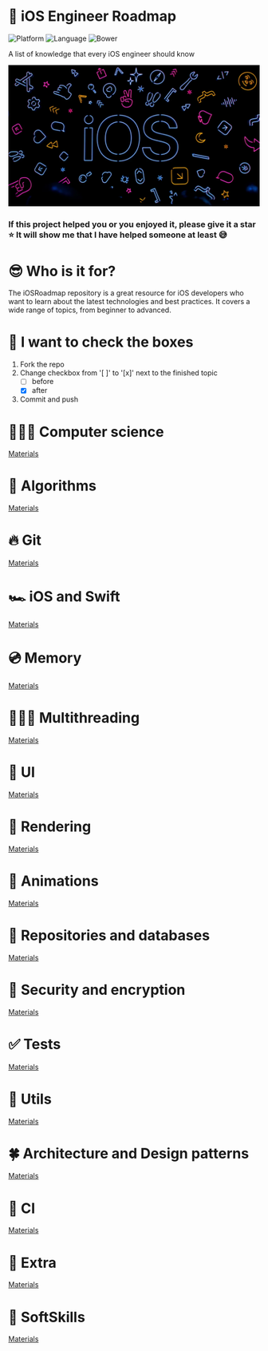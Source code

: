 # 🚀 iOS Engineer Roadmap
![Platform](https://img.shields.io/badge/Platform-iOS%20%7C%20osx-lightgrey)
![Language](https://img.shields.io/badge/Language-Swift-red)
![Bower](https://img.shields.io/bower/l/Bootstrap)

A list of knowledge that every iOS engineer should know

![](cover.webp)

### If this project helped you or you enjoyed it, please give it a star ⭐ It will show me that I have helped someone at least 😅

# 😎 Who is it for?
The iOSRoadmap repository is a great resource for iOS developers who want to learn about the latest technologies and best practices. It covers a wide range of topics, from beginner to advanced.

# 🧐 I want to check the boxes
1. Fork the repo
2. Change checkbox from '[ ]' to '[x]' next to the finished topic
    - [ ] before
    - [x] after
3. Commit and push

# 👨🏻‍🔬 Computer science
[Materials](Pages/Computer_science/cs.md)
# 🦾 Algorithms
[Materials](Pages/Algorithms/algorithms.md)
# 🔥 Git
[Materials](Pages/Git/git.md)
# 🏎 iOS and Swift
[Materials](Pages/iOSAndSwift/Swift.md)
# 💿 Memory
[Materials](Pages/Memory/memory.md)
# 👨🏼‍🔧 Multithreading
[Materials](Pages/Multithreading/multithreading.md)
# 👀 UI
[Materials](Pages/UI/ui.md)
# 🫠 Rendering
[Materials](Pages/Rendering/rendering.md)
# 🥵 Animations
[Materials](Pages/Animations/animations.md)
# 💾 Repositories and databases
[Materials](Pages/Databases/db.md)
# 🔐 Security and encryption
[Materials](Pages/Security/security.md)
# ✅ Tests
[Materials](Pages/Tests/tests.md)
# 🤖 Utils
[Materials](Pages/Utils/utils.md)
# 🍀 Architecture and Design patterns
[Materials](Pages/Architecture_and_Design_patterns/designPatterns.md)
# 🚀 CI
[Materials](Pages/CI/ci.md)
# 🔮 Extra
[Materials](Pages/Extras/extra.md)
# 🧸 SoftSkills
[Materials](Pages/SoftSkills/softskills.md)
